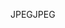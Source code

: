 <span data-ttu-id="e7c03-101">JPEG</span><span class="sxs-lookup"><span data-stu-id="e7c03-101">JPEG</span></span>
